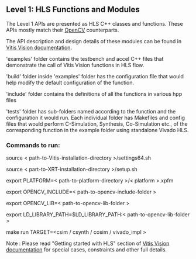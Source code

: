 ## Level 1: HLS Functions and Modules

The Level 1 APIs are presented as HLS C++ classes and functions. These APIs mostly match their [OpenCV](https://docs.opencv.org/4.4.0/d7/dbd/group__imgproc.html) counterparts.

The API description and design details of these modules can be found in [Vitis Vision documentation](https://docs.xilinx.com/r/en-US/Vitis_Libraries/vision/index.html). 

'examples' folder contains the testbench and accel C++ files that demonstrate the call of Vitis Vision functions in HLS flow.

'build' folder inside 'examples' folder has the configuration file that would help modify the default configuration of the function.

'include' folder contains the definitions of all the functions in various hpp files

'tests' folder has sub-folders named according to the function and the configuration it would run. Each individual folder has Makefiles and config files that would perform C-Simulation, Synthesis, Co-Simulation etc., of the corresponding function in the example folder using standalone Vivado HLS.


### Commands to run:

source < path-to-Vitis-installation-directory >/settings64.sh

source < part-to-XRT-installation-directory >/setup.sh

export PLATFORM=< path-to-platform-directory >/< platform >.xpfm

export OPENCV_INCLUDE=< path-to-opencv-include-folder >

export OPENCV_LIB=< path-to-opencv-lib-folder >

export LD_LIBRARY_PATH=$LD_LIBRARY_PATH:< path-to-opencv-lib-folder >

make run TARGET=<csim / csynth / cosim / vivado_impl >

Note : Please read "Getting started with HLS" section of [Vitis Vision documentation](https://docs.xilinx.com/r/en-US/Vitis_Libraries/vision/index.html) for special cases, constraints and other full details.
